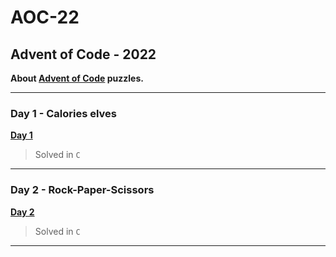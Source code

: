 # AOC-22
## Advent of Code - 2022

**About [Advent of Code](https://adventofcode.com/2022/about) puzzles.**

---
### Day 1 - Calories elves

[**Day 1**](days/1/)

> Solved in `C`

---

### Day 2 - Rock-Paper-Scissors

[**Day 2**](days/2/)

> Solved in `C`

---